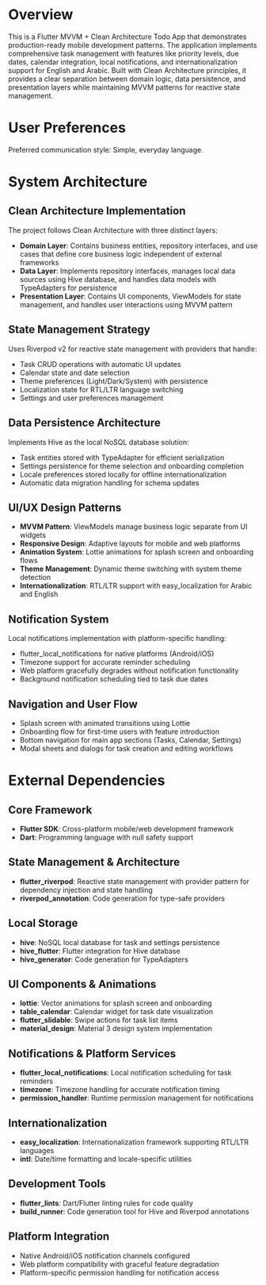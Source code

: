 # Overview

This is a Flutter MVVM + Clean Architecture Todo App that demonstrates production-ready mobile development patterns. The application implements comprehensive task management with features like priority levels, due dates, calendar integration, local notifications, and internationalization support for English and Arabic. Built with Clean Architecture principles, it provides a clear separation between domain logic, data persistence, and presentation layers while maintaining MVVM patterns for reactive state management.

# User Preferences

Preferred communication style: Simple, everyday language.

# System Architecture

## Clean Architecture Implementation
The project follows Clean Architecture with three distinct layers:
- **Domain Layer**: Contains business entities, repository interfaces, and use cases that define core business logic independent of external frameworks
- **Data Layer**: Implements repository interfaces, manages local data sources using Hive database, and handles data models with TypeAdapters for persistence
- **Presentation Layer**: Contains UI components, ViewModels for state management, and handles user interactions using MVVM pattern

## State Management Strategy
Uses Riverpod v2 for reactive state management with providers that handle:
- Task CRUD operations with automatic UI updates
- Calendar state and date selection
- Theme preferences (Light/Dark/System) with persistence
- Localization state for RTL/LTR language switching
- Settings and user preferences management

## Data Persistence Architecture
Implements Hive as the local NoSQL database solution:
- Task entities stored with TypeAdapter for efficient serialization
- Settings persistence for theme selection and onboarding completion
- Locale preferences stored locally for offline internationalization
- Automatic data migration handling for schema updates

## UI/UX Design Patterns
- **MVVM Pattern**: ViewModels manage business logic separate from UI widgets
- **Responsive Design**: Adaptive layouts for mobile and web platforms
- **Animation System**: Lottie animations for splash screen and onboarding flows
- **Theme Management**: Dynamic theme switching with system theme detection
- **Internationalization**: RTL/LTR support with easy_localization for Arabic and English

## Notification System
Local notifications implementation with platform-specific handling:
- flutter_local_notifications for native platforms (Android/iOS)
- Timezone support for accurate reminder scheduling
- Web platform gracefully degrades without notification functionality
- Background notification scheduling tied to task due dates

## Navigation and User Flow
- Splash screen with animated transitions using Lottie
- Onboarding flow for first-time users with feature introduction
- Bottom navigation for main app sections (Tasks, Calendar, Settings)
- Modal sheets and dialogs for task creation and editing workflows

# External Dependencies

## Core Framework
- **Flutter SDK**: Cross-platform mobile/web development framework
- **Dart**: Programming language with null safety support

## State Management & Architecture
- **flutter_riverpod**: Reactive state management with provider pattern for dependency injection and state handling
- **riverpod_annotation**: Code generation for type-safe providers

## Local Storage
- **hive**: NoSQL local database for task and settings persistence
- **hive_flutter**: Flutter integration for Hive database
- **hive_generator**: Code generation for TypeAdapters

## UI Components & Animations
- **lottie**: Vector animations for splash screen and onboarding
- **table_calendar**: Calendar widget for task date visualization
- **flutter_slidable**: Swipe actions for task list items
- **material_design**: Material 3 design system implementation

## Notifications & Platform Services
- **flutter_local_notifications**: Local notification scheduling for task reminders
- **timezone**: Timezone handling for accurate notification timing
- **permission_handler**: Runtime permission management for notifications

## Internationalization
- **easy_localization**: Internationalization framework supporting RTL/LTR languages
- **intl**: Date/time formatting and locale-specific utilities

## Development Tools
- **flutter_lints**: Dart/Flutter linting rules for code quality
- **build_runner**: Code generation tool for Hive and Riverpod annotations

## Platform Integration
- Native Android/iOS notification channels configured
- Web platform compatibility with graceful feature degradation
- Platform-specific permission handling for notification access
